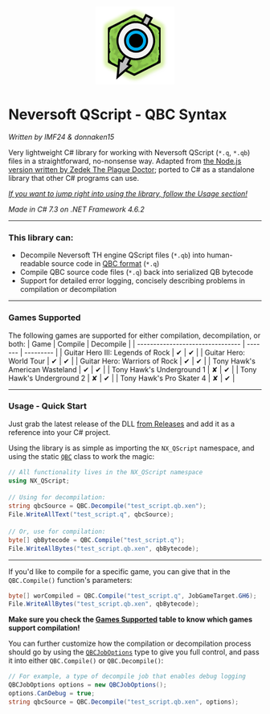 ﻿<div align="center">

![](./Assets/th_nx_qscript.png)

</div>

# Neversoft QScript - QBC Syntax
*Written by IMF24 & donnaken15*

Very lightweight C# library for working with Neversoft QScript (`*.q`, `*.qb`) files in a straightforward, no-nonsense way. Adapted from [the Node.js version written by Zedek The Plague Doctor](https://gitgud.io/fretworks/nodeqbc); ported to C# as a standalone library that other C# programs can use.

[*If you want to jump right into using the library, follow the Usage section!*](#usage---quick-start)

*Made in C# 7.3 on .NET Framework 4.6.2*

------------------

### This library can:
- Decompile Neversoft TH engine QScript files (`*.qb`) into human-readable source code in [QBC format](https://gitgud.io/fretworks/nodeqbc) (`*.q`)
- Compile QBC source code files (`*.q`) back into serialized QB bytecode
- Support for detailed error logging, concisely describing problems in compilation or decompilation

------------------

### Games Supported
The following games are supported for either compilation, decompilation, or both:
| Game                             | Compile | Decompile |
| -------------------------------- | ------- | --------- |
| Guitar Hero III: Legends of Rock |    ✔    |     ✔    |
| Guitar Hero: World Tour          |    ✔    |     ✔    |
| Guitar Hero: Warriors of Rock    |    ✔    |     ✔    |
| Tony Hawk's American Wasteland   |    ✔    |     ✔    |
| Tony Hawk's Underground 1        |    ✘    |     ✔    |
| Tony Hawk's Underground 2        |    ✘    |     ✔    |
| Tony Hawk's Pro Skater 4         |    ✘    |     ✔    |

------------------

### Usage - Quick Start
Just grab the latest release of the DLL [from Releases](https://github.com/IMF24/NX-QScript/releases/latest) and add it as a reference into your C# project.

Using the library is as simple as importing the `NX_QScript` namespace, and using the static [`QBC`](./QBC.cs) class to work the magic:
```cs
// All functionality lives in the NX_QScript namespace
using NX_QScript;

// Using for decompilation:
string qbcSource = QBC.Decompile("test_script.qb.xen");
File.WriteAllText("test_script.q", qbcSource);

// Or, use for compilation:
byte[] qbBytecode = QBC.Compile("test_script.q");
File.WriteAllBytes("test_script.qb.xen", qbBytecode);
```

------------------

If you'd like to compile for a specific game, you can give that in the `QBC.Compile()` function's parameters:
```cs
byte[] worCompiled = QBC.Compile("test_script.q", JobGameTarget.GH6);
File.WriteAllBytes("test_script.qb.xen", qbBytecode);
```
**Make sure you check the [Games Supported](#games-supported) table to know which games support compilation!**

You can further customize how the compilation or decompilation process should go by using the [`QBCJobOptions`](./Internal/JobOptions.cs) type to give you full control, and pass it into either `QBC.Compile()` or `QBC.Decompile()`:
```cs
// For example, a type of decompile job that enables debug logging 
QBCJobOptions options = new QBCJobOptions();
options.CanDebug = true;
string qbcSource = QBC.Decompile("test_script.qb.xen", options);
```
